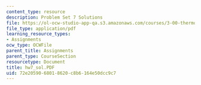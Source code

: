 ```yaml
---
content_type: resource
description: Problem Set 7 Solutions
file: https://ol-ocw-studio-app-qa.s3.amazonaws.com/courses/3-00-thermodynamics-of-materials-fall-2002/72e2059068018620c8b6164e50dcc9c7_hw7_sol.PDF
file_type: application/pdf
learning_resource_types:
- Assignments
ocw_type: OCWFile
parent_title: Assignments
parent_type: CourseSection
resourcetype: Document
title: hw7_sol.PDF
uid: 72e20590-6801-8620-c8b6-164e50dcc9c7
---
```

